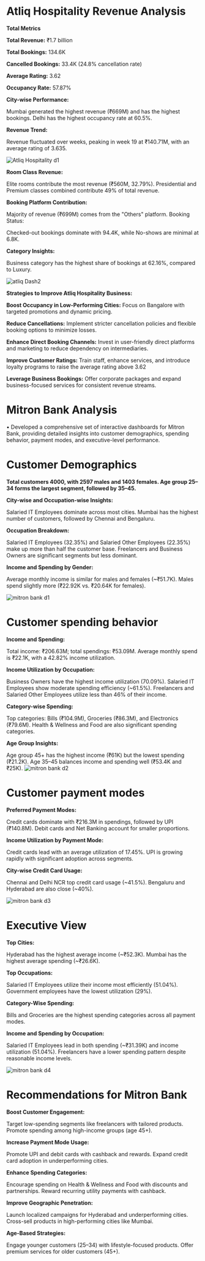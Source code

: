 # Atliq Hospitality Revenue Analysis
**Total Metrics**

**Total Revenue:** ₹1.7 billion

**Total Bookings:** 134.6K

**Cancelled Bookings:** 33.4K (24.8% cancellation rate)

**Average Rating:** 3.62

**Occupancy Rate:** 57.87%

**City-wise Performance:**


Mumbai generated the highest revenue (₹669M) and has the highest bookings.
Delhi has the highest occupancy rate at 60.5%.


**Revenue Trend:**


Revenue fluctuated over weeks, peaking in week 19 at ₹140.71M, with an average rating of 3.635.


 ![Atliq Hospitality d1](https://github.com/user-attachments/assets/9a11bb7c-a444-410d-a008-c8ec15c3c888)

 **Room Class Revenue:**

Elite rooms contribute the most revenue (₹560M, 32.79%).
Presidential and Premium classes combined contribute 49% of total revenue.

**Booking Platform Contribution:**

Majority of revenue (₹699M) comes from the "Others" platform.
Booking Status:

Checked-out bookings dominate with 94.4K, while No-shows are minimal at 6.8K.

**Category Insights:**

Business category has the highest share of bookings at 62.16%, compared to Luxury.

![atliq Dash2](https://github.com/user-attachments/assets/45236dfd-a94c-4488-925c-1534568e5b01)



**Strategies to Improve Atliq Hospitality Business:**

**Boost Occupancy in Low-Performing Cities:** Focus on Bangalore with targeted promotions and dynamic pricing.

**Reduce Cancellations:** Implement stricter cancellation policies and flexible booking options to minimize losses.

**Enhance Direct Booking Channels:** Invest in user-friendly direct platforms and marketing to reduce dependency on intermediaries.

**Improve Customer Ratings:** Train staff, enhance services, and introduce loyalty programs to raise the average rating above 3.62

**Leverage Business Bookings:** Offer corporate packages and expand business-focused services for consistent revenue streams.









 
# Mitron Bank Analysis 

•	Developed a comprehensive set of interactive dashboards for Mitron Bank, providing detailed insights into customer demographics, spending behavior, payment modes, and executive-level performance.

# Customer Demographics


**Total customers 4000, with 2597 males and 1403 females.
Age group 25–34 forms the largest segment, followed by 35–45.** 


**City-wise and Occupation-wise Insights:**

Salaried IT Employees dominate across most cities.
Mumbai has the highest number of customers, followed by Chennai and Bengaluru.

**Occupation Breakdown:** 


Salaried IT Employees (32.35%) and Salaried Other Employees (22.35%) make up more than half the customer base.
Freelancers and Business Owners are significant segments but less dominant.

**Income and Spending by Gender:** 

Average monthly income is similar for males and females (~₹51.7K).
Males spend slightly more (₹22.92K vs. ₹20.64K for females).

![mitron bank d1](https://github.com/user-attachments/assets/0106c2d1-ce21-4382-a488-ac268d693b2f)

# Customer spending behavior

**Income and Spending:**

Total income: ₹206.63M; total spendings: ₹53.09M.
Average monthly spend is ₹22.1K, with a 42.82% income utilization.

**Income Utilization by Occupation:**

Business Owners have the highest income utilization (70.09%).
Salaried IT Employees show moderate spending efficiency (~61.5%).
Freelancers and Salaried Other Employees utilize less than 46% of their income.

**Category-wise Spending:**

Top categories: Bills (₹104.9M), Groceries (₹86.3M), and Electronics (₹79.6M).
Health & Wellness and Food are also significant spending categories.

**Age Group Insights:**

Age group 45+ has the highest income (₹61K) but the lowest spending (₹21.2K).
Age 35–45 balances income and spending well (₹53.4K and ₹25K).
![mitron bank d2](https://github.com/user-attachments/assets/5b5db836-55b6-4925-bcd2-23bb36c2d836)

# Customer payment modes

**Preferred Payment Modes:**

Credit cards dominate with ₹216.3M in spendings, followed by UPI (₹140.8M).
Debit cards and Net Banking account for smaller proportions.

**Income Utilization by Payment Mode:**

Credit cards lead with an average utilization of 17.45%.
UPI is growing rapidly with significant adoption across segments.

**City-wise Credit Card Usage:**

Chennai and Delhi NCR top credit card usage (~41.5%).
Bengaluru and Hyderabad are also close (~40%).

![mitron bank d3](https://github.com/user-attachments/assets/a12d1203-ece3-4d97-9564-9921c8491530)

# Executive View

**Top Cities:**

Hyderabad has the highest average income (~₹52.3K).
Mumbai has the highest average spending (~₹26.6K).

**Top Occupations:**

Salaried IT Employees utilize their income most efficiently (51.04%).
Government employees have the lowest utilization (29%).

**Category-Wise Spending:**

Bills and Groceries are the highest spending categories across all payment modes.

**Income and Spending by Occupation:**

Salaried IT Employees lead in both spending (~₹31.39K) and income utilization (51.04%).
Freelancers have a lower spending pattern despite reasonable income levels.

![mitron bank d4](https://github.com/user-attachments/assets/e7f59e60-d964-4806-9968-ef0918e468a3)


# Recommendations for Mitron Bank
**Boost Customer Engagement:**

Target low-spending segments like freelancers with tailored products.
Promote spending among high-income groups (age 45+).

**Increase Payment Mode Usage:**

Promote UPI and debit cards with cashback and rewards.
Expand credit card adoption in underperforming cities.

**Enhance Spending Categories:**

Encourage spending on Health & Wellness and Food with discounts and partnerships.
Reward recurring utility payments with cashback.

**Improve Geographic Penetration:**

Launch localized campaigns for Hyderabad and underperforming cities.
Cross-sell products in high-performing cities like Mumbai.


**Age-Based Strategies:**

Engage younger customers (25–34) with lifestyle-focused products.
Offer premium services for older customers (45+).






